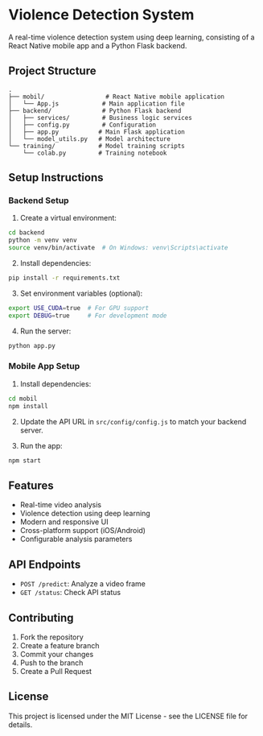 # Violence Detection System

A real-time violence detection system using deep learning, consisting of a React Native mobile app and a Python Flask backend.

## Project Structure

```
.
├── mobil/                 # React Native mobile application
│   └── App.js            # Main application file
├── backend/              # Python Flask backend
│   ├── services/         # Business logic services
│   ├── config.py         # Configuration
│   ├── app.py           # Main Flask application
│   └── model_utils.py   # Model architecture
└── training/            # Model training scripts
    └── colab.py         # Training notebook
```

## Setup Instructions

### Backend Setup

1. Create a virtual environment:
```bash
cd backend
python -m venv venv
source venv/bin/activate  # On Windows: venv\Scripts\activate
```

2. Install dependencies:
```bash
pip install -r requirements.txt
```

3. Set environment variables (optional):
```bash
export USE_CUDA=true  # For GPU support
export DEBUG=true     # For development mode
```

4. Run the server:
```bash
python app.py
```

### Mobile App Setup

1. Install dependencies:
```bash
cd mobil
npm install
```

2. Update the API URL in `src/config/config.js` to match your backend server.

3. Run the app:
```bash
npm start
```

## Features

- Real-time video analysis
- Violence detection using deep learning
- Modern and responsive UI
- Cross-platform support (iOS/Android)
- Configurable analysis parameters

## API Endpoints

- `POST /predict`: Analyze a video frame
- `GET /status`: Check API status

## Contributing

1. Fork the repository
2. Create a feature branch
3. Commit your changes
4. Push to the branch
5. Create a Pull Request

## License

This project is licensed under the MIT License - see the LICENSE file for details. 